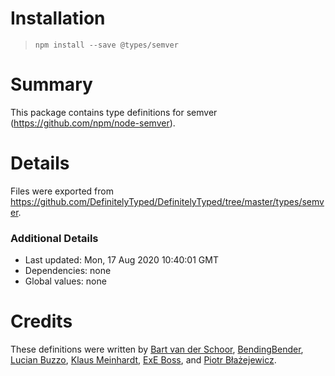 # Installation
> `npm install --save @types/semver`

# Summary
This package contains type definitions for semver (https://github.com/npm/node-semver).

# Details
Files were exported from https://github.com/DefinitelyTyped/DefinitelyTyped/tree/master/types/semver.

### Additional Details
 * Last updated: Mon, 17 Aug 2020 10:40:01 GMT
 * Dependencies: none
 * Global values: none

# Credits
These definitions were written by [Bart van der Schoor](https://github.com/Bartvds), [BendingBender](https://github.com/BendingBender), [Lucian Buzzo](https://github.com/LucianBuzzo), [Klaus Meinhardt](https://github.com/ajafff), [ExE Boss](https://github.com/ExE-Boss), and [Piotr Błażejewicz](https://github.com/peterblazejewicz).
